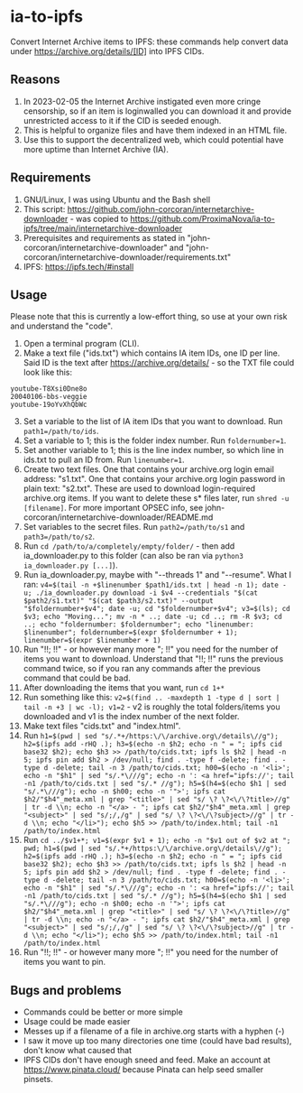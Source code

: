 # ia-to-ipfs
Convert Internet Archive items to IPFS: these commands help convert data under https://archive.org/details/[ID] into IPFS CIDs.

## Reasons
1. In 2023-02-05 the Internet Archive instigated even more cringe censorship, so if an item is loginwalled you can download it and provide unrestricted access to it if the CID is seeded enough. 
2. This is helpful to organize files and have them indexed in an HTML file.
3. Use this to support the decentralized web, which could potential have more uptime than Internet Archive (IA).

## Requirements
1. GNU/Linux, I was using Ubuntu and the Bash shell
3. This script: https://github.com/john-corcoran/internetarchive-downloader - was copied to https://github.com/ProximaNova/ia-to-ipfs/tree/main/internetarchive-downloader
4. Prerequisites and requirements as stated in "john-corcoran/internetarchive-downloader" and "john-corcoran/internetarchive-downloader/requirements.txt"
5. IPFS: https://ipfs.tech/#install

## Usage
Please note that this is currently a low-effort thing, so use at your own risk and understand the "code".

1. Open a terminal program (CLI).
2. Make a text file ("ids.txt") which contains IA item IDs, one ID per line. Said ID is the text after https://archive.org/details/ - so the TXT file could look like this:
```
youtube-T8Xsi0Dne8o
20040106-bbs-veggie
youtube-19oYvXhQbWc
```
3. Set a variable to the list of IA item IDs that you want to download. Run `path1=/path/to/ids`.
4. Set a variable to 1; this is the folder index number. Run `foldernumber=1`.
5. Set another variable to 1; this is the line index number, so which line in ids.txt to pull an ID from. Run `linenumber=1`.
6. Create two text files. One that contains your archive.org login email address: "s1.txt". One that contains your archive.org login password in plain text: "s2.txt". These are used to download login-required archive.org items. If you want to delete these s* files later, run `shred -u [filename]`. For more important OPSEC info, see john-corcoran/internetarchive-downloader/README.md
7. Set variables to the secret files. Run `path2=/path/to/s1` and `path3=/path/to/s2`.
8. Run `cd /path/to/a/completely/empty/folder/` - then add ia_downloader.py to this folder (can also be ran via `python3 ia_downloader.py [...]`).
9. Run ia_downloader.py, maybe with "--threads 1" and "--resume". What I ran: `v4=$(tail -n +$linenumber $path1/ids.txt | head -n 1); date -u; ./ia_downloader.py download -i $v4 --credentials "$(cat $path2/s1.txt)" "$(cat $path3/s2.txt)" --output "$foldernumber+$v4"; date -u; cd "$foldernumber+$v4"; v3=$(ls); cd $v3; echo "Moving..."; mv -n * ..; date -u; cd ..; rm -R $v3; cd ..; echo "foldernumber: $foldernumber"; echo "linenumber: $linenumber"; foldernumber=$(expr $foldernumber + 1); linenumber=$(expr $linenumber + 1)`
10. Run "!!; !!" - or however many more "; !!" you need for the number of items you want to download. Understand that "!!; !!" runs the previous command twice, so if you ran any commands after the previous command that could be bad.
11. After downloading the items that you want, run `cd 1+*`
12. Run something like this: `v2=$(find .. -maxdepth 1 -type d | sort | tail -n +3 | wc -l); v1=2` - v2 is roughly the total folders/items you downloaded and v1 is the index number of the next folder.
13. Make text files "cids.txt" and "index.html".
14. Run `h1=$(pwd | sed "s/.*+/https:\/\/archive.org\/details\//g"); h2=$(ipfs add -rHQ .); h3=$(echo -n $h2; echo -n " = "; ipfs cid base32 $h2); echo $h3 >> /path/to/cids.txt; ipfs ls $h2 | head -n 5; ipfs pin add $h2 > /dev/null; find . -type f -delete; find . -type d -delete; tail -n 3 /path/to/cids.txt; h00=$(echo -n '<li>'; echo -n "$h1" | sed "s/.*\///g"; echo -n ': <a href="ipfs://'; tail -n1 /path/to/cids.txt | sed "s/.* //g"); h5=$(h4=$(echo $h1 | sed "s/.*\///g"); echo -n $h00; echo -n '">'; ipfs cat $h2/"$h4"_meta.xml | grep "<title>" | sed "s/ \? \?<\/\?title>//g" | tr -d \\n; echo -n "</a> - "; ipfs cat $h2/"$h4"_meta.xml | grep "<subject>" | sed "s/;/,/g" | sed "s/ \? \?<\/\?subject>//g" | tr -d \\n; echo "</li>"); echo $h5 >> /path/to/index.html; tail -n1 /path/to/index.html`
15. Run `cd ../$v1+*; v1=$(expr $v1 + 1); echo -n "$v1 out of $v2 at "; pwd; h1=$(pwd | sed "s/.*+/https:\/\/archive.org\/details\//g"); h2=$(ipfs add -rHQ .); h3=$(echo -n $h2; echo -n " = "; ipfs cid base32 $h2); echo $h3 >> /path/to/cids.txt; ipfs ls $h2 | head -n 5; ipfs pin add $h2 > /dev/null; find . -type f -delete; find . -type d -delete; tail -n 3 /path/to/cids.txt; h00=$(echo -n '<li>'; echo -n "$h1" | sed "s/.*\///g"; echo -n ': <a href="ipfs://'; tail -n1 /path/to/cids.txt | sed "s/.* //g"); h5=$(h4=$(echo $h1 | sed "s/.*\///g"); echo -n $h00; echo -n '">'; ipfs cat $h2/"$h4"_meta.xml | grep "<title>" | sed "s/ \? \?<\/\?title>//g" | tr -d \\n; echo -n "</a> - "; ipfs cat $h2/"$h4"_meta.xml | grep "<subject>" | sed "s/;/,/g" | sed "s/ \? \?<\/\?subject>//g" | tr -d \\n; echo "</li>"); echo $h5 >> /path/to/index.html; tail -n1 /path/to/index.html`
16. Run "!!; !!" - or however many more "; !!" you need for the number of items you want to pin.

## Bugs and problems
* Commands could be better or more simple
* Usage could be made easier
* Messes up if a filename of a file in archive.org starts with a hyphen (-)
* I saw it move up too many directories one time (could have bad results), don't know what caused that
* IPFS CIDs don't have enough sneed and feed. Make an account at https://www.pinata.cloud/ because Pinata can help seed smaller pinsets.
